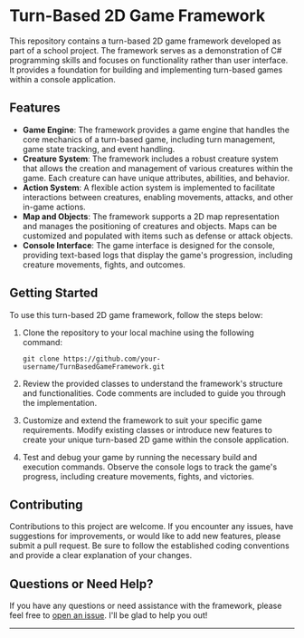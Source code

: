 # Turn-Based 2D Game Framework

This repository contains a turn-based 2D game framework developed as part of a school project. The framework serves as a demonstration of C# programming skills and focuses on functionality rather than user interface. It provides a foundation for building and implementing turn-based games within a console application.

## Features

- **Game Engine**: The framework provides a game engine that handles the core mechanics of a turn-based game, including turn management, game state tracking, and event handling.
- **Creature System**: The framework includes a robust creature system that allows the creation and management of various creatures within the game. Each creature can have unique attributes, abilities, and behavior.
- **Action System**: A flexible action system is implemented to facilitate interactions between creatures, enabling movements, attacks, and other in-game actions.
- **Map and Objects**: The framework supports a 2D map representation and manages the positioning of creatures and objects. Maps can be customized and populated with items such as defense or attack objects.
- **Console Interface**: The game interface is designed for the console, providing text-based logs that display the game's progression, including creature movements, fights, and outcomes.

## Getting Started

To use this turn-based 2D game framework, follow the steps below:

1. Clone the repository to your local machine using the following command:

   `git clone https://github.com/your-username/TurnBasedGameFramework.git`

2. Review the provided classes to understand the framework's structure and functionalities. Code comments are included to guide you through the implementation.

3. Customize and extend the framework to suit your specific game requirements. Modify existing classes or introduce new features to create your unique turn-based 2D game within the console application.

4. Test and debug your game by running the necessary build and execution commands. Observe the console logs to track the game's progress, including creature movements, fights, and victories.

## Contributing

Contributions to this project are welcome. If you encounter any issues, have suggestions for improvements, or would like to add new features, please submit a pull request. Be sure to follow the established coding conventions and provide a clear explanation of your changes.

## Questions or Need Help?

If you have any questions or need assistance with the framework, please feel free to [open an issue](https://github.com/Mozin0/MandatoryAssignmentAdvancedCSharp/issues). I'll be glad to help you out!

---
